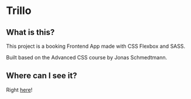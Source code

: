 # Trillo

## What is this?

This project is a booking Frontend App made with CSS Flexbox and SASS.

Built based on the Advanced CSS course by Jonas Schmedtmann.

## Where can I see it?

Right [here](https://mfigueira.github.io/trillo/)!
